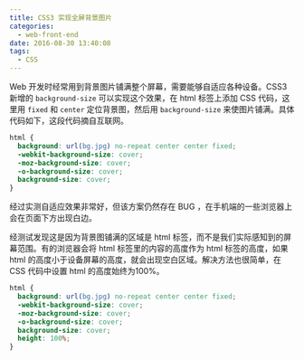 ```yaml
---
title: CSS3 实现全屏背景图片
categories:
  - web-front-end
date: 2016-08-30 13:40:08
tags:
  - CSS
---
```


Web 开发时经常用到背景图片铺满整个屏幕，需要能够自适应各种设备。CSS3 新增的 `background-size` 可以实现这个效果，在 html 标签上添加 CSS 代码，这里用 `fixed` 和 `center` 定位背景图，然后用 `background-size` 来使图片铺满。具体代码如下，这段代码摘自互联网。

<!-- more -->

``` css
html {
  background: url(bg.jpg) no-repeat center center fixed;
  -webkit-background-size: cover;
  -moz-background-size: cover;
  -o-background-size: cover;
  background-size: cover;
}
```

经过实测自适应效果非常好，但该方案仍然存在 BUG ，在手机端的一些浏览器上会在页面下方出现白边。

经测试发现这是因为背景图铺满的区域是 html 标签，而不是我们实际感知到的屏幕范围。有的浏览器会将 html 标签里的内容的高度作为 html 标签的高度，如果 html 的高度小于设备屏幕的高度，就会出现空白区域。解决方法也很简单，在 CSS 代码中设置 html 的高度始终为100%。

``` css
html {
  background: url(bg.jpg) no-repeat center center fixed;
  -webkit-background-size: cover;
  -moz-background-size: cover;
  -o-background-size: cover;
  background-size: cover;
  height: 100%;
}
```